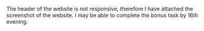 The header of the website is not responsive, therefore I have attached the screenshot of the website.
I may be able to complete the bonus task by 16th evening.
